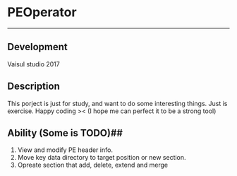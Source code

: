 # PEOperator
----------
## Development ##
Vaisul studio 2017
## Description ##
This porject is just for study, and want to do some interesting things.
Just is exercise. Happy coding ><
(I hope me can perfect it to be a strong tool)

## Ability (Some is TODO)##
1. View and modify PE header info.
2. Move key data directory to target position or new section.
3. Opreate section that add, delete, extend and merge


